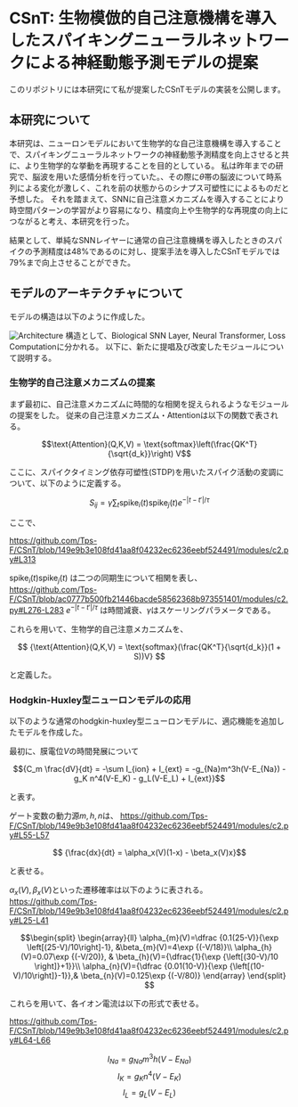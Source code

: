 # CSnT: 生物模倣的自己注意機構を導入したスパイキングニューラルネットワークによる神経動態予測モデルの提案

このリポジトリには本研究にて私が提案したCSnTモデルの実装を公開します。

## 本研究について
本研究は、ニューロンモデルにおいて生物学的な自己注意機構を導入することで、スパイキングニューラルネットワークの神経動態予測精度を向上させると共に、より生物学的な挙動を再現することを目的としている。
私は昨年までの研究で、脳波を用いた感情分析を行っていた。、その際に$`\theta`$帯の脳波について時系列による変化が激しく、これを前の状態からのシナプス可塑性にによるものだと予想した。
それを踏まえて、SNNに自己注意メカニズムを導入することにより時空間パターンの学習がより容易になり、精度向上や生物学的な再現度の向上につながると考え、本研究を行った。

結果として、単純なSNNレイヤーに通常の自己注意機構を導入したときのスパイクの予測精度は48%であるのに対し、提案手法を導入したCSnTモデルでは79%まで向上させることができた。

## モデルのアーキテクチャについて
モデルの構造は以下のように作成した。

![Architecture](https://github.com/user-attachments/assets/44058c2d-df56-4e63-84c0-f37674adba4f "Architecture of CSnT")
構造として、Biological SNN Layer, Neural Transformer, Loss Computationに分かれる。
以下に、新たに提唱及び改変したモジュールについて説明する。
### 生物学的自己注意メカニズムの提案
まず最初に、自己注意メカニズムに時間的な相関を捉えられるようなモジュールの提案をした。
従来の自己注意メカニズム・Attentionは以下の関数で表される。

$$\text{Attention}(Q,K,V) = \text{softmax}\left(\frac{QK^T}{\sqrt{d_k}}\right) V$$

ここに、スパイクタイミング依存可塑性(STDP)を用いたスパイク活動の変調について、以下のように定義する。

$${S_{ij} = \gamma \sum_{t} \text{spike}_i(t)\text{spike}_j(t)e^{-|t-t'|/\tau}}$$

ここで、

https://github.com/Tps-F/CSnT/blob/149e9b3e108fd41aa8f04232ec6236eebf524491/modules/c2.py#L313

$`\text{spike}_i(t)\text{spike}_j(t)`$ は二つの同期生について相関を表し、
https://github.com/Tps-F/CSnT/blob/ac0777b500fb21446bacde58562368b973551401/modules/c2.py#L276-L283
$`e^{-|t-t'|/\tau}`$ は時間減衰、$`\gamma`$はスケーリングパラメータである。

これらを用いて、生物学的自己注意メカニズムを、

$$ {\text{Attention}(Q,K,V) = \text{softmax}(\frac{QK^T}{\sqrt{d_k}}(1 + S))V} $$

と定義した。

### Hodgkin-Huxley型ニューロンモデルの応用
以下のような通常のhodgkin-huxley型ニューロンモデルに、適応機能を追加したモデルを作成した。

最初に、膜電位$`V`$の時間発展について

$${C_m \frac{dV}{dt} = -\sum I_{ion} + I_{ext} = -g_{Na}m^3h(V-E_{Na}) - g_K n^4(V-E_K) - g_L(V-E_L) + I_{ext}}$$

と表す。

ゲート変数の動力源$`m ,h, n`$は、
https://github.com/Tps-F/CSnT/blob/149e9b3e108fd41aa8f04232ec6236eebf524491/modules/c2.py#L55-L57

$$ {\frac{dx}{dt} = \alpha_x(V)(1-x) - \beta_x(V)x}$$

と表せる。

$`\alpha_x(V), \beta_x(V)`$といった遷移確率は以下のように表される。
https://github.com/Tps-F/CSnT/blob/149e9b3e108fd41aa8f04232ec6236eebf524491/modules/c2.py#L25-L41

$$\begin{split}
\begin{array}{ll}
\alpha_{m}(V)=\dfrac {0.1(25-V)}{\exp \left[(25-V)/10\right]-1}, &\beta_{m}(V)=4\exp {(-V/18)}\\
\alpha_{h}(V)=0.07\exp {(-V/20)}, & \beta_{h}(V)={\dfrac{1}{\exp {\left[(30-V)/10 \right]}+1}}\\
\alpha_{n}(V)={\dfrac {0.01(10-V)}{\exp {\left[(10-V)/10\right]}-1}},& \beta_{n}(V)=0.125\exp {(-V/80)} 
\end{array}
\end{split}
$$

これらを用いて、各イオン電流は以下の形式で表せる。

https://github.com/Tps-F/CSnT/blob/149e9b3e108fd41aa8f04232ec6236eebf524491/modules/c2.py#L64-L66

$$ {I_{Na} = g_{Na}m^3h(V - E_{Na})}$$
$${I_K = g_K n^4(V - E_K)}$$
$${I_L = g_L(V - E_L)}$$

